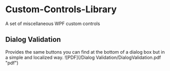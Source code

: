 # Custom-Controls-Library
A set of miscellaneous WPF custom controls

## Dialog Validation
Provides the same buttons you can find at the bottom of a dialog box but in a simple and localized way.
![PDF](/Dialog Validation/DialogValidation.pdf "pdf")

